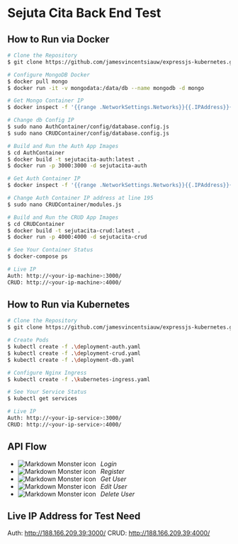 # Sejuta Cita Back End Test

## How to Run via Docker
``` bash
# Clone the Repository
$ git clone https://github.com/jamesvincentsiauw/expressjs-kubernetes.git

# Configure MongoDB Docker
$ docker pull mongo
$ docker run -it -v mongodata:/data/db --name mongodb -d mongo

# Get Mongo Container IP
$ docker inspect -f '{{range .NetworkSettings.Networks}}{{.IPAddress}}{{end}}' <mongo-container-id>

# Change db Config IP
$ sudo nano AuthContainer/config/database.config.js
$ sudo nano CRUDContainer/config/database.config.js

# Build and Run the Auth App Images
$ cd AuthContainer
$ docker build -t sejutacita-auth:latest .
$ docker run -p 3000:3000 -d sejutacita-auth

# Get Auth Container IP
$ docker inspect -f '{{range .NetworkSettings.Networks}}{{.IPAddress}}{{end}}' <auth-container-id>

# Change Auth Container IP address at line 195
$ sudo nano CRUDContainer/modules.js

# Build and Run the CRUD App Images
$ cd CRUDContainer
$ docker build -t sejutacita-crud:latest .
$ docker run -p 4000:4000 -d sejutacita-crud

# See Your Container Status
$ docker-compose ps

# Live IP
Auth: http://<your-ip-machine>:3000/
CRUD: http://<your-ip-machine>:4000/
```
## How to Run via Kubernetes
``` bash
# Clone the Repository
$ git clone https://github.com/jamesvincentsiauw/expressjs-kubernetes.git

# Create Pods
$ kubectl create -f .\deployment-auth.yaml
$ kubectl create -f .\deployment-crud.yaml
$ kubectl create -f .\deployment-db.yaml

# Configure Nginx Ingress
$ kubectl create -f .\kubernetes-ingress.yaml

# See Your Service Status
$ kubectl get services

# Live IP
Auth: http://<your-ip-service>:3000/
CRUD: http://<your-ip-service>:4000/
```

## API Flow
- *Login* 
<img src="Documents/login_scheme.png"
     alt="Markdown Monster icon"
     style="float: left; margin-right: 10px" />
- *Register*
<img src="Documents/register_scheme.png"
     alt="Markdown Monster icon"
     style="float: left; margin-right: 10px" />
- *Get User*
<img src="Documents/get_scheme.png"
     alt="Markdown Monster icon"
     style="float: left; margin-right: 10px" />
- *Edit User*
<img src="Documents/edit_scheme.png"
     alt="Markdown Monster icon"
     style="float: left; margin-right: 10px" />
- *Delete User*
<img src="Documents/delete_scheme.png"
     alt="Markdown Monster icon"
     style="float: left; margin-right: 10px" />

## Live IP Address for Test Need
Auth: http://188.166.209.39:3000/
CRUD: http://188.166.209.39:4000/